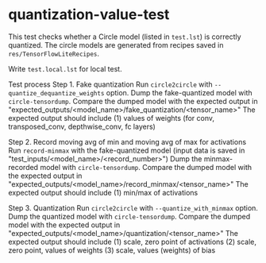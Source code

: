 # quantization-value-test

This test checks whether a Circle model (listed in `test.lst`) is correctly quantized. The circle models are generated from recipes saved in `res/TensorFlowLiteRecipes`.

Write `test.local.lst` for local test.

Test process
Step 1. Fake quantization
Run `circle2circle` with `--quantize_dequantize_weights` option.
Dump the fake-quantized model with `circle-tensordump`.
Compare the dumped model with the expected output in "expected_outputs/<model_name>/fake_quantization/<tensor_name>"
The expected output should include
 (1) values of weights (for conv, transposed_conv, depthwise_conv, fc layers)

Step 2. Record moving avg of min and moving avg of max for activations
Run `record-minmax` with the fake-quantized model (input data is saved in "test_inputs/<model_name>/<record_number>")
Dump the minmax-recorded model with `circle-tensordump`.
Compare the dumped model with the expected output in "expected_outputs/<model_name>/record_minmax/<tensor_name>"
The expected output should include
 (1) min/max of activations

Step 3. Quantization
Run `circle2circle` with `--quantize_with_minmax` option.
Dump the quantized model with `circle-tensordump`.
Compare the dumped model with the expected output in "expected_outputs/<model_name>/quantization/<tensor_name>"
The expected output should include
 (1) scale, zero point of activations
 (2) scale, zero point, values of weights
 (3) scale, values (weights) of bias
